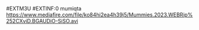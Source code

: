 #EXTM3U
#EXTINF:0 mumiqta
https://www.mediafire.com/file/ko84hi2ea4h39j5/Mummies.2023.WEBRip%252CXviD.BGAUDiO-SiSO.avi
